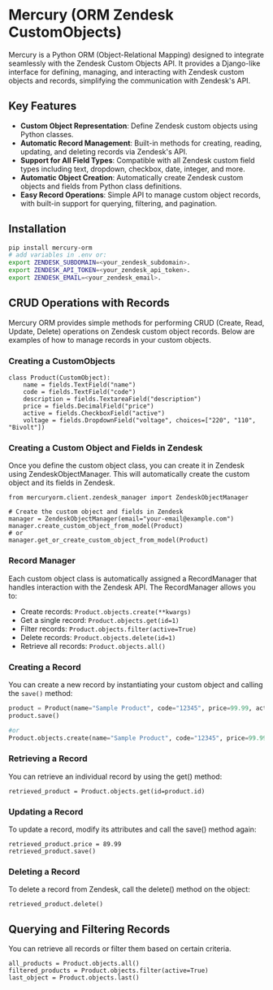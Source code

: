 # Mercury (ORM Zendesk CustomObjects)

Mercury is a Python ORM (Object-Relational Mapping) designed to integrate seamlessly with the Zendesk Custom Objects API. It provides a Django-like interface for defining, managing, and interacting with Zendesk custom objects and records, simplifying the communication with Zendesk's API.

## Key Features

- **Custom Object Representation**: Define Zendesk custom objects using Python classes.
- **Automatic Record Management**: Built-in methods for creating, reading, updating, and deleting records via Zendesk's API.
- **Support for All Field Types**: Compatible with all Zendesk custom field types including text, dropdown, checkbox, date, integer, and more.
- **Automatic Object Creation**: Automatically create Zendesk custom objects and fields from Python class definitions.
- **Easy Record Operations**: Simple API to manage custom object records, with built-in support for querying, filtering, and pagination.

## Installation

```bash
pip install mercury-orm
# add variables in .env or:
export ZENDESK_SUBDOMAIN=<your_zendesk_subdomain>.
export ZENDESK_API_TOKEN=<your_zendesk_api_token>.
export ZENDESK_EMAIL=<your_zendesk_email>.
```

## CRUD Operations with Records

Mercury ORM provides simple methods for performing CRUD (Create, Read, Update, Delete) operations on Zendesk custom object records. Below are examples of how to manage records in your custom objects.


### Creating a CustomObjects
```
class Product(CustomObject):
    name = fields.TextField("name")
    code = fields.TextField("code")
    description = fields.TextareaField("description")
    price = fields.DecimalField("price")
    active = fields.CheckboxField("active")
    voltage = fields.DropdownField("voltage", choices=["220", "110", "Bivolt"])
```

### Creating a Custom Object and Fields in Zendesk

Once you define the custom object class, you can create it in Zendesk using ZendeskObjectManager. This will automatically create the custom object and its fields in Zendesk.

```
from mercuryorm.client.zendesk_manager import ZendeskObjectManager

# Create the custom object and fields in Zendesk
manager = ZendeskObjectManager(email="your-email@example.com")
manager.create_custom_object_from_model(Product)
# or
manager.get_or_create_custom_object_from_model(Product)
```
### Record Manager

Each custom object class is automatically assigned a RecordManager that handles interaction with the Zendesk API. The RecordManager allows you to:

- Create records: ```Product.objects.create(**kwargs)```
- Get a single record: ```Product.objects.get(id=1)```
- Filter records: ```Product.objects.filter(active=True)```
- Delete records: ```Product.objects.delete(id=1)```
- Retrieve all records: ```Product.objects.all()```

### Creating a Record

You can create a new record by instantiating your custom object and calling the `save()` method:

```python
product = Product(name="Sample Product", code="12345", price=99.99, active=True)
product.save()

#or
Product.objects.create(name="Sample Product", code="12345", price=99.99, active=True)
```
### Retrieving a Record

You can retrieve an individual record by using the get() method:
```
retrieved_product = Product.objects.get(id=product.id)
```
### Updating a Record

To update a record, modify its attributes and call the save() method again:
```
retrieved_product.price = 89.99
retrieved_product.save()
```

### Deleting a Record

To delete a record from Zendesk, call the delete() method on the object:
```
retrieved_product.delete()
```
## Querying and Filtering Records

You can retrieve all records or filter them based on certain criteria.
```
all_products = Product.objects.all()
filtered_products = Product.objects.filter(active=True)
last_object = Product.objects.last()
```

